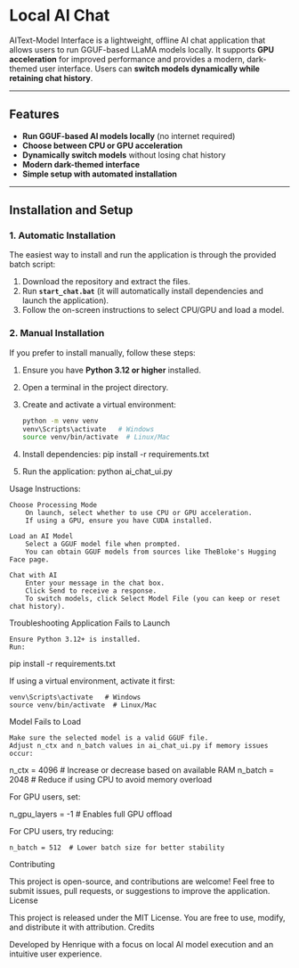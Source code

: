 # Local AI Chat

AIText-Model Interface is a lightweight, offline AI chat application that allows users to run GGUF-based LLaMA models locally. It supports **GPU acceleration** for improved performance and provides a modern, dark-themed user interface. Users can **switch models dynamically while retaining chat history**.

---

## Features
- **Run GGUF-based AI models locally** (no internet required)
- **Choose between CPU or GPU acceleration**
- **Dynamically switch models** without losing chat history
- **Modern dark-themed interface**
- **Simple setup with automated installation**

---

## Installation and Setup

### 1. **Automatic Installation**
The easiest way to install and run the application is through the provided batch script:

1. Download the repository and extract the files.
2. Run **`start_chat.bat`** (it will automatically install dependencies and launch the application).
3. Follow the on-screen instructions to select CPU/GPU and load a model.

### 2. **Manual Installation**
If you prefer to install manually, follow these steps:

1. Ensure you have **Python 3.12 or higher** installed.
2. Open a terminal in the project directory.
3. Create and activate a virtual environment:
   ```sh
   python -m venv venv
   venv\Scripts\activate   # Windows
   source venv/bin/activate  # Linux/Mac
4. Install dependencies:
	pip install -r requirements.txt

5. Run the application:
	python ai_chat_ui.py


Usage Instructions:

    Choose Processing Mode
        On launch, select whether to use CPU or GPU acceleration.
        If using a GPU, ensure you have CUDA installed.

    Load an AI Model
        Select a GGUF model file when prompted.
        You can obtain GGUF models from sources like TheBloke's Hugging Face page.

    Chat with AI
        Enter your message in the chat box.
        Click Send to receive a response.
        To switch models, click Select Model File (you can keep or reset chat history).


Troubleshooting
Application Fails to Launch

    Ensure Python 3.12+ is installed.
    Run:

pip install -r requirements.txt

If using a virtual environment, activate it first:

    venv\Scripts\activate   # Windows
    source venv/bin/activate  # Linux/Mac

Model Fails to Load

    Make sure the selected model is a valid GGUF file.
    Adjust n_ctx and n_batch values in ai_chat_ui.py if memory issues occur:

n_ctx = 4096  # Increase or decrease based on available RAM
n_batch = 2048  # Reduce if using CPU to avoid memory overload

For GPU users, set:

n_gpu_layers = -1  # Enables full GPU offload

For CPU users, try reducing:

    n_batch = 512  # Lower batch size for better stability

Contributing

This project is open-source, and contributions are welcome! Feel free to submit issues, pull requests, or suggestions to improve the application.
License

This project is released under the MIT License. You are free to use, modify, and distribute it with attribution.
Credits

Developed by Henrique with a focus on local AI model execution and an intuitive user experience.

